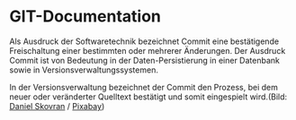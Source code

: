 # GIT-Documentation
Als Ausdruck der Softwaretechnik bezeichnet Commit eine bestätigende Freischaltung einer bestimmten oder mehrerer Änderungen. Der Ausdruck Commit ist von Bedeutung in der Daten-Persistierung in einer Datenbank sowie in Versionsverwaltungssystemen.

In der Versionsverwaltung bezeichnet der Commit den Prozess, bei dem neuer oder veränderter Quelltext bestätigt und somit eingespielt wird.(Bild:  <a href=https://pixabay.com/users/skorec-16694100/>Daniel Skovran</a> /  <a href="https://pixabay.com/de/service/terms/#license" target="_blank" rel="license noopener">Pixabay</a>)
